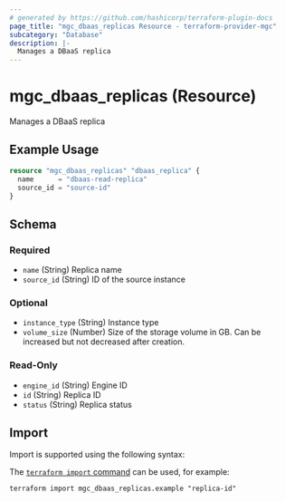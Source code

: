 ```yaml
---
# generated by https://github.com/hashicorp/terraform-plugin-docs
page_title: "mgc_dbaas_replicas Resource - terraform-provider-mgc"
subcategory: "Database"
description: |-
  Manages a DBaaS replica
---
```


# mgc_dbaas_replicas (Resource)

Manages a DBaaS replica

## Example Usage

```terraform
resource "mgc_dbaas_replicas" "dbaas_replica" {
  name      = "dbaas-read-replica"
  source_id = "source-id"
}
```

<!-- schema generated by tfplugindocs -->
## Schema

### Required

- `name` (String) Replica name
- `source_id` (String) ID of the source instance

### Optional

- `instance_type` (String) Instance type
- `volume_size` (Number) Size of the storage volume in GB. Can be increased but not decreased after creation.

### Read-Only

- `engine_id` (String) Engine ID
- `id` (String) Replica ID
- `status` (String) Replica status

## Import

Import is supported using the following syntax:

The [`terraform import` command](https://developer.hashicorp.com/terraform/cli/commands/import) can be used, for example:

```shell
terraform import mgc_dbaas_replicas.example "replica-id"
```
